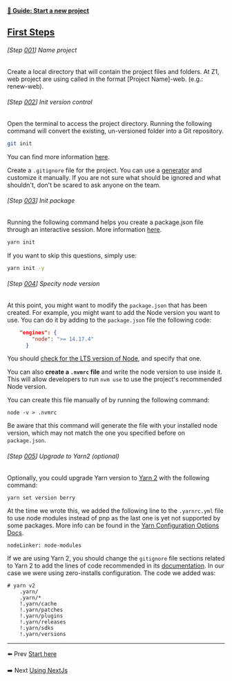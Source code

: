 [**📖 Guide: Start a new project**](./00-start-here.md)

## [First Steps](#first-steps) 

###### [Step [001](#step-new001)] Name project
Create a local directory that will contain the project files and folders. At Z1, web project are using called in the format [Project Name]-web. (e.g.: renew-web).

###### [Step [002](#step-new002)] Init version control
Open the terminal to access the project directory. Running the following command will convert the existing, un-versioned folder into a Git repository. 

   ````bash
   git init
   ````

You can find more information [here](https://www.atlassian.com/git/tutorials/setting-up-a-repository/git-init).

Create a `.gitignore` file for the project. You can use a [generator](https://www.toptal.com/developers/gitignore) and customize it manually. If you are not sure what should be ignored and what shouldn't, don't be scared to ask anyone on the team.

###### [Step [003](#step-new003)] Init package
 Running the following command helps you create a package.json file through an interactive session. More information [here](https://classic.yarnpkg.com/en/docs/cli/init/).

   ````bash
   yarn init
   ````
   
If you want to skip this questions, simply use:

```bash
yarn init -y
``` 


###### [Step [004](#step-new004)] Specity node version

At this point, you might want to modify the `package.json` that has been created. For example, you might want to add the Node version you want to use. You can do it by adding to the `package.json` file the following code:

````json
	"engines": {
		"node": ">= 14.17.4"
	  }
````

You should [check for the LTS version of Node](https://nodejs.org/es/), and specify that one. 

You can also **create a `.nvmrc` file**  and write the node version to use inside it. This will allow developers to run `nvm use` to use the project's recommended Node version. 

You can create this file manually of by running the following command:

````
node -v > .nvmrc
````

Be aware that this command will generate the file with your installed node version, which may not match the one you specified before on `package.json`.

###### [Step [005](#step-new005)] Upgrade to Yarn2 (optional)
Optionally, you could upgrade Yarn version to [Yarn 2](https://yarnpkg.com/getting-started/install) with the following command:

````
yarn set version berry
````

At the time we wrote this, we added the following line to the  `.yarnrc.yml`  file to use node modules instead of pnp as the last one is yet not supported by some packages. More info can be found in the [Yarn Configuration Options Docs](https://yarnpkg.com/configuration/yarnrc#nodeLinker).

````
nodeLinker: node-modules
````

If we are using Yarn 2, you should change the `gitignore` file sections related to Yarn 2 to add the lines of code recommended in its [documentation](https://yarnpkg.com/getting-started/qa#which-files-should-be-gitignored). In our case we were using zero-installs configuration. The code we added was:

````
# yarn v2 
	.yarn/ 
	.yarn/* 
	!.yarn/cache 
	!.yarn/patches 
	!.yarn/plugins 
	!.yarn/releases 
	!.yarn/sdks 
	!.yarn/versions
````



---
⬅️ Prev [Start here](./00-start-here.md)

➡️ Next [Using NextJs](./02-using-nextjs.md)
